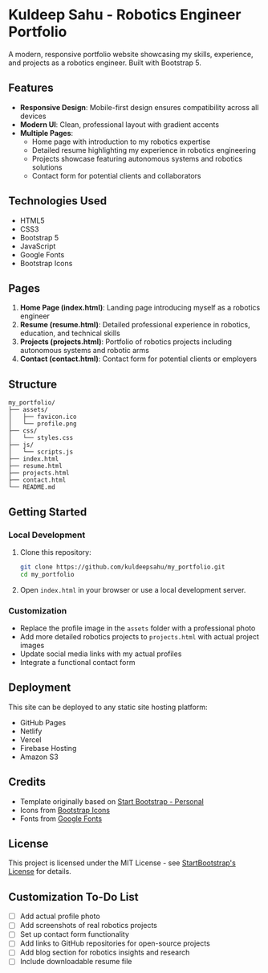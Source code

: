 # Kuldeep Sahu - Robotics Engineer Portfolio

A modern, responsive portfolio website showcasing my skills, experience, and projects as a robotics engineer. Built with Bootstrap 5.

## Features

- **Responsive Design**: Mobile-first design ensures compatibility across all devices
- **Modern UI**: Clean, professional layout with gradient accents
- **Multiple Pages**: 
  - Home page with introduction to my robotics expertise
  - Detailed resume highlighting my experience in robotics engineering
  - Projects showcase featuring autonomous systems and robotics solutions
  - Contact form for potential clients and collaborators

## Technologies Used

- HTML5
- CSS3
- Bootstrap 5
- JavaScript
- Google Fonts
- Bootstrap Icons

## Pages

1. **Home Page (index.html)**: Landing page introducing myself as a robotics engineer
2. **Resume (resume.html)**: Detailed professional experience in robotics, education, and technical skills
3. **Projects (projects.html)**: Portfolio of robotics projects including autonomous systems and robotic arms
4. **Contact (contact.html)**: Contact form for potential clients or employers

## Structure

```
my_portfolio/
├── assets/
│   ├── favicon.ico
│   └── profile.png
├── css/
│   └── styles.css
├── js/
│   └── scripts.js
├── index.html
├── resume.html
├── projects.html
├── contact.html
└── README.md
```

## Getting Started

### Local Development

1. Clone this repository:
   ```bash
   git clone https://github.com/kuldeepsahu/my_portfolio.git
   cd my_portfolio
   ```

2. Open `index.html` in your browser or use a local development server.

### Customization

- Replace the profile image in the `assets` folder with a professional photo
- Add more detailed robotics projects to `projects.html` with actual project images
- Update social media links with my actual profiles
- Integrate a functional contact form

## Deployment

This site can be deployed to any static site hosting platform:

- GitHub Pages
- Netlify
- Vercel
- Firebase Hosting
- Amazon S3

## Credits

- Template originally based on [Start Bootstrap - Personal](https://startbootstrap.com/template-overviews/personal)
- Icons from [Bootstrap Icons](https://icons.getbootstrap.com/)
- Fonts from [Google Fonts](https://fonts.google.com/)

## License

This project is licensed under the MIT License - see [StartBootstrap's License](https://github.com/StartBootstrap/startbootstrap-personal/blob/master/LICENSE) for details.

## Customization To-Do List

- [ ] Add actual profile photo
- [ ] Add screenshots of real robotics projects
- [ ] Set up contact form functionality
- [ ] Add links to GitHub repositories for open-source projects
- [ ] Add blog section for robotics insights and research
- [ ] Include downloadable resume file 
